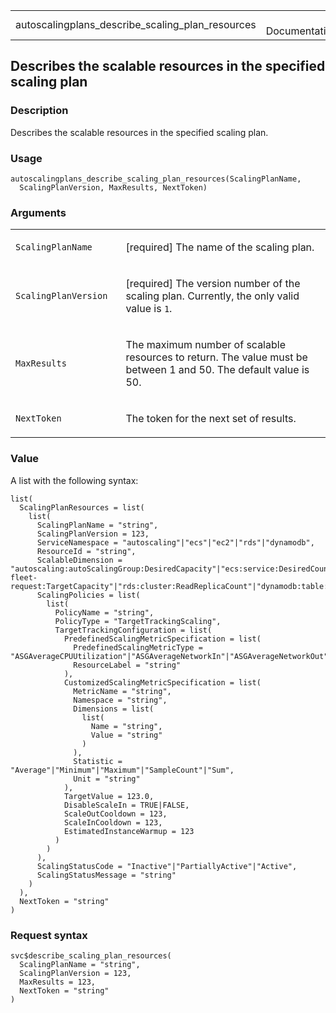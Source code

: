 <table style="width: 100%;">
<tbody>
<tr class="odd">
<td>autoscalingplans_describe_scaling_plan_resources</td>
<td style="text-align: right;">R Documentation</td>
</tr>
</tbody>
</table>

## Describes the scalable resources in the specified scaling plan

### Description

Describes the scalable resources in the specified scaling plan.

### Usage

    autoscalingplans_describe_scaling_plan_resources(ScalingPlanName,
      ScalingPlanVersion, MaxResults, NextToken)

### Arguments

<table>
<colgroup>
<col style="width: 35%" />
<col style="width: 65%" />
</colgroup>
<tbody>
<tr class="odd">
<td><code
id="autoscalingplans_describe_scaling_plan_resources_:_ScalingPlanName">ScalingPlanName</code></td>
<td><p>[required] The name of the scaling plan.</p></td>
</tr>
<tr class="even">
<td><code
id="autoscalingplans_describe_scaling_plan_resources_:_ScalingPlanVersion">ScalingPlanVersion</code></td>
<td><p>[required] The version number of the scaling plan. Currently, the
only valid value is <code>1</code>.</p></td>
</tr>
<tr class="odd">
<td><code
id="autoscalingplans_describe_scaling_plan_resources_:_MaxResults">MaxResults</code></td>
<td><p>The maximum number of scalable resources to return. The value
must be between 1 and 50. The default value is 50.</p></td>
</tr>
<tr class="even">
<td><code
id="autoscalingplans_describe_scaling_plan_resources_:_NextToken">NextToken</code></td>
<td><p>The token for the next set of results.</p></td>
</tr>
</tbody>
</table>

### Value

A list with the following syntax:

    list(
      ScalingPlanResources = list(
        list(
          ScalingPlanName = "string",
          ScalingPlanVersion = 123,
          ServiceNamespace = "autoscaling"|"ecs"|"ec2"|"rds"|"dynamodb",
          ResourceId = "string",
          ScalableDimension = "autoscaling:autoScalingGroup:DesiredCapacity"|"ecs:service:DesiredCount"|"ec2:spot-fleet-request:TargetCapacity"|"rds:cluster:ReadReplicaCount"|"dynamodb:table:ReadCapacityUnits"|"dynamodb:table:WriteCapacityUnits"|"dynamodb:index:ReadCapacityUnits"|"dynamodb:index:WriteCapacityUnits",
          ScalingPolicies = list(
            list(
              PolicyName = "string",
              PolicyType = "TargetTrackingScaling",
              TargetTrackingConfiguration = list(
                PredefinedScalingMetricSpecification = list(
                  PredefinedScalingMetricType = "ASGAverageCPUUtilization"|"ASGAverageNetworkIn"|"ASGAverageNetworkOut"|"DynamoDBReadCapacityUtilization"|"DynamoDBWriteCapacityUtilization"|"ECSServiceAverageCPUUtilization"|"ECSServiceAverageMemoryUtilization"|"ALBRequestCountPerTarget"|"RDSReaderAverageCPUUtilization"|"RDSReaderAverageDatabaseConnections"|"EC2SpotFleetRequestAverageCPUUtilization"|"EC2SpotFleetRequestAverageNetworkIn"|"EC2SpotFleetRequestAverageNetworkOut",
                  ResourceLabel = "string"
                ),
                CustomizedScalingMetricSpecification = list(
                  MetricName = "string",
                  Namespace = "string",
                  Dimensions = list(
                    list(
                      Name = "string",
                      Value = "string"
                    )
                  ),
                  Statistic = "Average"|"Minimum"|"Maximum"|"SampleCount"|"Sum",
                  Unit = "string"
                ),
                TargetValue = 123.0,
                DisableScaleIn = TRUE|FALSE,
                ScaleOutCooldown = 123,
                ScaleInCooldown = 123,
                EstimatedInstanceWarmup = 123
              )
            )
          ),
          ScalingStatusCode = "Inactive"|"PartiallyActive"|"Active",
          ScalingStatusMessage = "string"
        )
      ),
      NextToken = "string"
    )

### Request syntax

    svc$describe_scaling_plan_resources(
      ScalingPlanName = "string",
      ScalingPlanVersion = 123,
      MaxResults = 123,
      NextToken = "string"
    )
